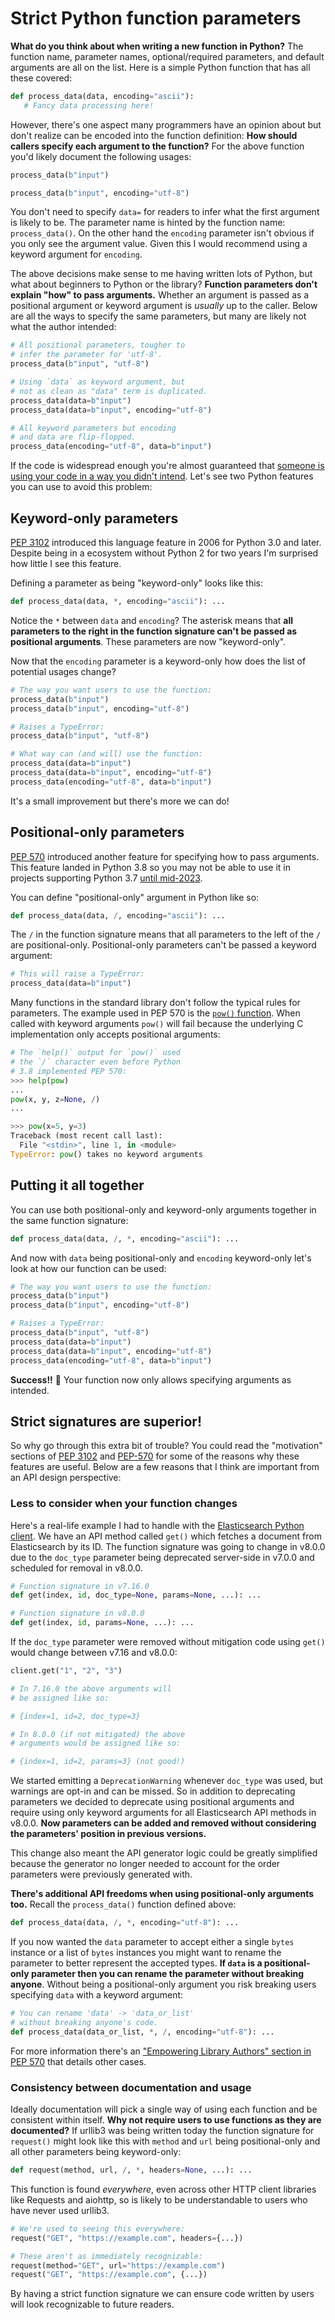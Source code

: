 # Strict Python function parameters

**What do you think about when writing a new function in Python?** The function name, parameter names, optional/required parameters, and default arguments are all on the list. Here is a simple Python function that has all these covered:

```python
def process_data(data, encoding="ascii"):
   # Fancy data processing here!
```

However, there's one aspect many programmers have an opinion about but don't realize can be encoded into the function definition: **How should callers specify each argument to the function?** For the above function you'd likely document the following usages:

```python
process_data(b"input")

process_data(b"input", encoding="utf-8")
```

You don't need to specify `data=` for readers to infer what the first argument is likely to be. The parameter name is hinted by the function name: `process_data()`. On the other hand the `encoding` parameter isn't obvious if you only see the argument value. Given this I would recommend using a keyword argument for `encoding`.

The above decisions make sense to me having written lots of Python, but what about beginners to Python or the library? **Function parameters don't explain "how" to pass arguments.** Whether an argument is passed as a positional argument or keyword argument is *usually* up to the caller. Below are all the ways to specify the same parameters, but many are likely not what the author intended:

```python
# All positional parameters, tougher to
# infer the parameter for 'utf-8'.
process_data(b"input", "utf-8")

# Using `data` as keyword argument, but
# not as clean as "data" term is duplicated.
process_data(data=b"input")
process_data(data=b"input", encoding="utf-8")

# All keyword parameters but encoding
# and data are flip-flopped.
process_data(encoding="utf-8", data=b"input")
```

If the code is widespread enough you're almost guaranteed that [someone is using your code in a way you didn't intend](https://xkcd.com/1172). Let's see two Python features you can use to avoid this problem: 

## Keyword-only parameters

[PEP 3102](https://www.python.org/dev/peps/pep-3102) introduced this language feature in 2006 for Python 3.0 and later. Despite being in a ecosystem without Python 2 for two years I'm surprised how little I see this feature.

Defining a parameter as being "keyword-only" looks like this:

```python
def process_data(data, *, encoding="ascii"): ...
```

Notice the `*` between `data` and `encoding`? The asterisk means that **all parameters to the right in the function signature can't be passed as positional arguments**. These parameters are now "keyword-only".

Now that the `encoding` parameter is a keyword-only how does the list of potential usages change?

```python
# The way you want users to use the function:
process_data(b"input")
process_data(b"input", encoding="utf-8")

# Raises a TypeError:
process_data(b"input", "utf-8")

# What way can (and will) use the function:
process_data(data=b"input")
process_data(data=b"input", encoding="utf-8")
process_data(encoding="utf-8", data=b"input")
```

It's a small improvement but there's more we can do!

## Positional-only parameters

[PEP 570](https://www.python.org/dev/peps/pep-0570) introduced another feature for specifying how to pass arguments. This feature landed in Python 3.8 so you may not be able to use it in projects supporting Python 3.7 [until mid-2023](https://endoflife.date/python).

You can define "positional-only" argument in Python like so:

```python
def process_data(data, /, encoding="ascii"): ...
```

The `/` in the function signature means that all parameters to the left of the `/` are positional-only. Positional-only parameters can't be passed a keyword argument:

```python
# This will raise a TypeError:
process_data(data=b"input")
```

Many functions in the standard library don't follow the typical rules for parameters.  The example used in PEP 570 is the [`pow()` function](https://docs.python.org/3/library/functions.html#pow). When called with keyword arguments `pow()` will fail because the underlying C implementation only accepts positional arguments:

```python
# The `help()` output for `pow()` used
# the `/` character even before Python
# 3.8 implemented PEP 570:
>>> help(pow)
...
pow(x, y, z=None, /)
...

>>> pow(x=5, y=3)
Traceback (most recent call last):
  File "<stdin>", line 1, in <module>
TypeError: pow() takes no keyword arguments
```

## Putting it all together

You can use both positional-only and keyword-only arguments together in the same function signature:

```python
def process_data(data, /, *, encoding="ascii"): ...
```

And now with `data` being positional-only and `encoding` keyword-only let's look at how our function can be used:

```python
# The way you want users to use the function:
process_data(b"input")
process_data(b"input", encoding="utf-8")

# Raises a TypeError:
process_data(b"input", "utf-8")
process_data(data=b"input")
process_data(data=b"input", encoding="utf-8")
process_data(encoding="utf-8", data=b"input")
```

**Success!!** 🎉 Your function now only allows specifying arguments as intended.

## Strict signatures are superior!

So why go through this extra bit of trouble? You could read the "motivation" sections of [PEP 3102](https://www.python.org/dev/peps/pep-3102/#rationale) and [PEP-570](https://www.python.org/dev/peps/pep-0570/#motivation) for some of the reasons why these features are useful. Below are a few reasons that I think are important from an API design perspective:

### Less to consider when your function changes

Here's a real-life example I had to handle with the [Elasticsearch Python client](https://github.com/elastic/elasticsearch-py). We have an API method called `get()` which fetches a document from Elasticsearch by its ID. The function signature was going to change in v8.0.0 due to the `doc_type` parameter being deprecated server-side in v7.0.0 and scheduled for removal in v8.0.0.

```python
# Function signature in v7.16.0
def get(index, id, doc_type=None, params=None, ...): ...

# Function signature in v8.0.0
def get(index, id, params=None, ...): ...
```

If the `doc_type` parameter were removed without mitigation code using `get()` would change between v7.16 and v8.0.0:

```python
client.get("1", "2", "3")

# In 7.16.0 the above arguments will
# be assigned like so:

# {index=1, id=2, doc_type=3}

# In 8.0.0 (if not mitigated) the above
# arguments would be assigned like so:

# {index=1, id=2, params=3} (not good!)
```

We started emitting a `DeprecationWarning` whenever `doc_type` was used, but warnings are opt-in and can be missed. So in addition to deprecating parameters we decided to deprecate using positional arguments and require using only keyword arguments for all Elasticsearch API methods in v8.0.0. **Now parameters can be added and removed without considering the parameters' position in previous versions.**

This change also meant the API generator logic could be greatly simplified because the generator no longer needed to account for the order parameters were previously generated with.

**There's additional API freedoms when using positional-only arguments too.** Recall the `process_data()` function defined above:

```python
def process_data(data, /, *, encoding="utf-8"): ...
```

If you now wanted the `data` parameter to accept either a single `bytes` instance or a list of `bytes` instances you might want to rename the parameter to better represent the accepted types. **If `data` is a positional-only parameter then you can rename the parameter without breaking anyone**. Without being a positional-only argument you risk breaking users specifying `data` with a keyword argument:

```python
# You can rename 'data' -> 'data_or_list'
# without breaking anyone's code.
def process_data(data_or_list, *, /, encoding="utf-8"): ...
```

For more information there's an ["Empowering Library Authors" section in PEP 570](https://www.python.org/dev/peps/pep-0570/#id27) that details other cases.

### Consistency between documentation and usage

Ideally documentation will pick a single way of using each function and be consistent within itself. **Why not require users to use functions as they are documented?** If urllib3 was being written today the function signature for `request()` might look like this with `method` and `url` being positional-only and all other parameters being keyword-only:

```python
def request(method, url, /, *, headers=None, ...): ...
```

This function is found *everywhere*, even across other HTTP client libraries like Requests and aiohttp, so is likely to be understandable to users who have never used urllib3.

```python
# We're used to seeing this everywhere:
request("GET", "https://example.com", headers={...})

# These aren't as immediately recognizable:
request(method="GET", url="https://example.com")
request("GET", "https://example.com", {...})
```

By having a strict function signature we can ensure code written by users will look recognizable to future readers.
